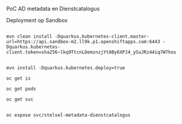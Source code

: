 PoC AD metadata en Dienstcatalogus

Deployment op Sandbox

```shell

mvn clean install -Dquarkus.kubernetes-client.master-url=https://api.sandbox-m2.ll9k.p1.openshiftapps.com:6443 -Dquarkus.kubernetes-client.token=sha256~lkq9TtcnLOemznzjYtABy6XPJ4_ySuJRz44iq7W7hos
```
```shell

mvn install -Dquarkus.kubernetes.deploy=true
```
```shell
oc get is

```
```shell
oc get pods

```
```shell
oc get svc

```

```shell

oc expose svc/stelsel-metadata-dienstcatalogus
```



